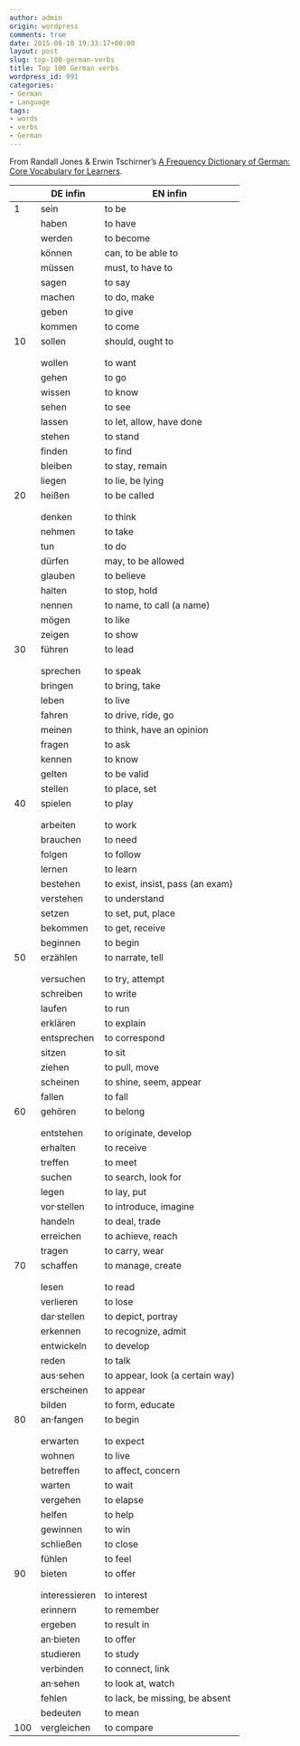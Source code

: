 ```yaml
---
author: admin
origin: wordpress
comments: true
date: 2015-08-10 19:33:17+00:00
layout: post
slug: top-100-german-verbs
title: Top 100 German verbs
wordpress_id: 991
categories:
- German
- Language
tags:
- words
- verbs
- German
---
```


From Randall Jones & Erwin Tschirner’s [A Frequency Dictionary of German: Core Vocabulary for Learners](http://www.amazon.com/Frequency-Dictionary-German-Vocabulary-Dictionaries/dp/0415316332). 

|     | DE infin      | EN infin                         |
|-----|---------------|----------------------------------|
| 1   | sein          | to be                            |
|     | haben         | to have                          |
|     | werden        | to become                        |
|     | können        | can, to be able to               |
|     | müssen        | must, to have to                 |
|     | sagen         | to say                           |
|     | machen        | to do, make                      |
|     | geben         | to give                          |
|     | kommen        | to come                          |
| 10  | sollen        | should, ought to                 |
|     |               |                                  |
|     |               |                                  |
|     | wollen        | to want                          |
|     | gehen         | to go                            |
|     | wissen        | to know                          |
|     | sehen         | to see                           |
|     | lassen        | to let, allow, have done         |
|     | stehen        | to stand                         |
|     | finden        | to find                          |
|     | bleiben       | to stay, remain                  |
|     | liegen        | to lie, be lying                 |
| 20  | heißen        | to be called                     |
|     |               |                                  |
|     |               |                                  |
|     | denken        | to think                         |
|     | nehmen        | to take                          |
|     | tun           | to do                            |
|     | dürfen        | may, to be allowed               |
|     | glauben       | to believe                       |
|     | halten        | to stop, hold                    |
|     | nennen        | to name, to call (a name)        |
|     | mögen         | to like                          |
|     | zeigen        | to show                          |
| 30  | führen        | to lead                          |
|     |               |                                  |
|     |               |                                  |
|     | sprechen      | to speak                         |
|     | bringen       | to bring, take                   |
|     | leben         | to live                          |
|     | fahren        | to drive, ride, go               |
|     | meinen        | to think, have an opinion        |
|     | fragen        | to ask                           |
|     | kennen        | to know                          |
|     | gelten        | to be valid                      |
|     | stellen       | to place, set                    |
| 40  | spielen       | to play                          |
|     |               |                                  |
|     |               |                                  |
|     | arbeiten      | to work                          |
|     | brauchen      | to need                          |
|     | folgen        | to follow                        |
|     | lernen        | to learn                         |
|     | bestehen      | to exist, insist, pass (an exam) |
|     | verstehen     | to understand                    |
|     | setzen        | to set, put, place               |
|     | bekommen      | to get, receive                  |
|     | beginnen      | to begin                         |
| 50  | erzählen      | to narrate, tell                 |
|     |               |                                  |
|     |               |                                  |
|     | versuchen     | to try, attempt                  |
|     | schreiben     | to write                         |
|     | laufen        | to run                           |
|     | erklären      | to explain                       |
|     | entsprechen   | to correspond                    |
|     | sitzen        | to sit                           |
|     | ziehen        | to pull, move                    |
|     | scheinen      | to shine, seem, appear           |
|     | fallen        | to fall                          |
| 60  | gehören       | to belong                        |
|     |               |                                  |
|     |               |                                  |
|     | entstehen     | to originate, develop            |
|     | erhalten      | to receive                       |
|     | treffen       | to meet                          |
|     | suchen        | to search, look for              |
|     | legen         | to lay, put                      |
|     | vor·stellen   | to introduce, imagine            |
|     | handeln       | to deal, trade                   |
|     | erreichen     | to achieve, reach                |
|     | tragen        | to carry, wear                   |
| 70  | schaffen      | to manage, create                |
|     |               |                                  |
|     |               |                                  |
|     | lesen         | to read                          |
|     | verlieren     | to lose                          |
|     | dar·stellen   | to depict, portray               |
|     | erkennen      | to recognize, admit              |
|     | entwickeln    | to develop                       |
|     | reden         | to talk                          |
|     | aus·sehen     | to appear, look (a certain way)  |
|     | erscheinen    | to appear                        |
|     | bilden        | to form, educate                 |
| 80  | an·fangen     | to begin                         |
|     |               |                                  |
|     |               |                                  |
|     | erwarten      | to expect                        |
|     | wohnen        | to live                          |
|     | betreffen     | to affect, concern               |
|     | warten        | to wait                          |
|     | vergehen      | to elapse                        |
|     | helfen        | to help                          |
|     | gewinnen      | to win                           |
|     | schließen     | to close                         |
|     | fühlen        | to feel                          |
| 90  | bieten        | to offer                         |
|     |               |                                  |
|     |               |                                  |
|     | interessieren | to interest                      |
|     | erinnern      | to remember                      |
|     | ergeben       | to result in                     |
|     | an·bieten     | to offer                         |
|     | studieren     | to study                         |
|     | verbinden     | to connect, link                 |
|     | an·sehen      | to look at, watch                |
|     | fehlen        | to lack, be missing, be absent   |
|     | bedeuten      | to mean                          |
| 100 | vergleichen   | to compare                       |